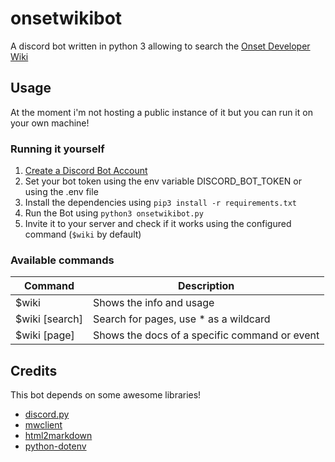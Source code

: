 # onsetwikibot
A discord bot written in python 3 allowing to search the [Onset Developer Wiki](https://dev.playonset.com/wiki/)

## Usage
At the moment i'm not hosting a public instance of it but you can run it on your own machine!

### Running it yourself
1. [Create a Discord Bot Account](https://discordpy.readthedocs.io/en/stable/discord.html#creating-a-bot-account)
2. Set your bot token using the env variable DISCORD_BOT_TOKEN or using the .env file
3. Install the dependencies using `pip3 install -r requirements.txt`
4. Run the Bot using `python3 onsetwikibot.py`
5. Invite it to your server and check if it works using the configured command (`$wiki` by default)

### Available commands
Command        | Description
-------------- | --------------
$wiki          | Shows the info and usage
$wiki [search] | Search for pages, use * as a wildcard
$wiki [page]   | Shows the docs of a specific command or event

## Credits
This bot depends on some awesome libraries!
- [discord.py](https://github.com/Rapptz/discord.py)
- [mwclient](https://github.com/mwclient/mwclient)
- [html2markdown](https://github.com/dlon/html2markdown)
- [python-dotenv](https://github.com/theskumar/python-dotenv)